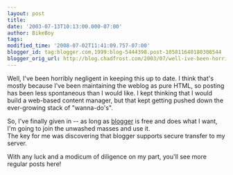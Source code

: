 ```yaml
---
layout: post
title: 
date: '2003-07-13T10:13:00.000-07:00'
author: BikeBoy
tags: 
modified_time: '2008-07-02T11:41:09.757-07:00'
blogger_id: tag:blogger.com,1999:blog-5444398.post-105811640180308544
blogger_orig_url: http://blog.chadfrost.com/2003/07/well-ive-been-horribly-negligent-in.shtml
---
```


Well, I've been horribly negligent in keeping this up to date.  I think that's 
mostly because I've been maintaining the weblog as pure HTML, so posting has 
been less spontaneous than I would like.  I kept thinking that I would build a 
web-based content manager, but that kept getting pushed down the ever-growing 
stack of "wanna-do's". 

So, I've finally given in -- as long as [blogger](http://www.blogger.com) is 
free and does what I want, I'm going to join the unwashed masses and use it.  
The key for me was discovering that blogger supports secure transfer to my 
server. 

With any luck and a modicum of diligence on my part, you'll see more regular 
posts here! 